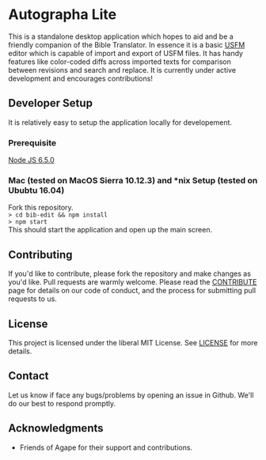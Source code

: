 # Autographa Lite

This is a standalone desktop application which hopes to aid and be a friendly companion of the Bible Translator. In essence it is a basic [USFM](http://paratext.org/about/usfm) editor which is capable of import and export of USFM files. It has handy features like color-coded diffs across imported texts for comparison between revisions and search and replace. It is currently under active development and encourages contributions!

## Developer Setup
It is relatively easy to setup the application locally for developement.


### Prerequisite
[Node JS 6.5.0](https://nodejs.org/download/release/v6.5.0/)

### Mac (tested on MacOS Sierra 10.12.3) and *nix Setup (tested on Ububtu 16.04) 
Fork this repository.   
```> cd bib-edit && npm install ```   
```> npm start```
<br>
This should start the application and open up the main screen.

## Contributing
If you'd like to contribute, please fork the repository and make changes as you'd like. Pull requests are warmly welcome.
Please read the [CONTRIBUTE](https://github.com/Bridgeconn/bib-edit/blob/master/CONTRIBUTE.md) page for details on our code of conduct, and the process for submitting pull requests to us.

## License
This project is licensed under the liberal MIT License. See [LICENSE](https://github.com/Bridgeconn/bib-edit/blob/master/LICENSE) for more details.

## Contact
Let us know if face any bugs/problems by opening an issue in Github. We'll do our best to respond promptly.

## Acknowledgments
* Friends of Agape for their support and contributions.
